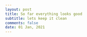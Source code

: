 ```yaml
---
layout: post
title: So far everything looks good
subtitle: lets keep it clean
comments: false
date: 01 Jan, 2021
---
```

